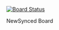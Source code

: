 [![Board Status](https://dev.azure.com/jahi0598/03904722-da5c-42b7-918e-19fe3268d0a7/7cf4a9ba-9224-4ffc-95ce-22cd136c01ba/_apis/work/boardbadge/74aa707a-78a0-4f5c-b5fa-88584929fef7)](https://dev.azure.com/jahi0598/03904722-da5c-42b7-918e-19fe3268d0a7/_boards/board/t/7cf4a9ba-9224-4ffc-95ce-22cd136c01ba/Microsoft.RequirementCategory)

NewSynced Board
